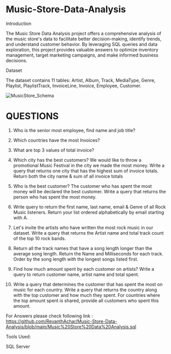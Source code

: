 # Music-Store-Data-Analysis

Introduction

The Music Store Data Analysis project offers a comprehensive analysis of the music store's data to facilitate better decision-making, identify trends, and understand customer behavior. By leveraging SQL queries and data exploration, this project provides valuable answers to optimize inventory management, target marketing campaigns, and make informed business decisions.

Dataset

The dataset contains 11 tables:
Artist, Album, Track, MediaType, Genre, Playlist, PlaylistTrack, InvoiceLine, Invoice, Employee, Customer.

![MusicStore_Schema](https://github.com/RevanthAchar/Music-Store-Data-Analysis/assets/172366891/55fe78aa-32a1-4569-b6e3-eff0cfdc3c66)


# QUESTIONS


1. Who is the senior most employee, find name and job title?

2. Which countries have the most Invoices?

3. What are top 3 values of total invoice?

4. Which city has the best customers? We would like to throw a promotional Music Festival in the city we made the most money. Write a query that returns one city that has the highest sum of invoice totals. Return both the city name & sum of all invoice totals

5. Who is the best customer? The customer who has spent the most money will be declared the best customer. Write a query that returns the person who has spent the most money.

6. Write query to return the first name, last name, email & Genre of all Rock Music listeners. Return your list ordered alphabetically by email starting with A.

7. Let's invite the artists who have written the most rock music in our dataset. Write a query that returns the Artist name and total track count of the top 10 rock bands.

8. Return all the track names that have a song length longer than the average song length. Return the Name and Milliseconds for each track. Order by the song length with the longest songs listed first.

9. Find how much amount spent by each customer on artists? Write a query to return customer name, artist name and total spent.

10. Write a query that determines the customer that has spent the most on music for each country. Write a query that returns the country along with the top customer and how much they spent. For countries where the top amount spent is shared, provide all customers who spent this amount.

For Answers please check following link : https://github.com/RevanthAchar/Music-Store-Data-Analysis/blob/main/Music%20Store%20Data%20Analysis.sql

Tools Used:

SQL Server
